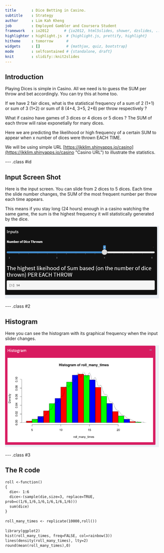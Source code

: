 ```yaml
---
title       : Dice Betting in Casino.
subtitle    : Strategy
author      : Lim Kah Kheng
job         : Employed Gambler and Coursera Student
framework   : io2012       # {io2012, html5slides, shower, dzslides, ...}
highlighter : highlight.js  # {highlight.js, prettify, highlight}
hitheme     : tomorrow      # 
widgets     : []            # {mathjax, quiz, bootstrap}
mode        : selfcontained # {standalone, draft}
knit        : slidify::knit2slides
---
```


## Introduction

Playing Dices is simple in Casino. All we need is to guess the SUM per throw and bet accordingly. You can try this at home too.

If we have 2 fair dices, what is the statistical frequency of a sum of 2 (1+1) or sum of 3 (1+2) or sum of 8 (4+4, 3+5, 2+6) per throw respectively ? 

What if casino have games of 3 dices or 4 dices or 5 dices ? The SUM of each throw will raise exponetially for many dices.

Here we are predicting the likelihood or high frequency of a certain SUM to appear when x number of dices were thrown EACH TIME.

We will be using simple URL [https://jkklim.shinyapps.io/casino](https://jkklim.shinyapps.io/casino "Casino URL") to illustrate the statistics.


--- .class #id 

## Input Screen Shot

Here is the input screen. You can slide from 2 dices to 5 dices. Each time the slide number changes, the SUM of the most frequent number per throw each time appears. 

This means if you stay long (24 hours) enough in a casino watching the same game, the sum is the highest frequency it will statistically generated by the dice.


![width](input.png)

--- .class #2 

## Histogram

Here you can see the histogram with its graphical frequency when the input slider changes.

![width](histogram.png)


--- .class #3

## The R code

```
roll <-function() 
{
  die<- 1:6
  dice<-(sample(die,size=3, replace=TRUE, prob=c(1/6,1/6,1/6,1/6,1/6,1/6)))
  sum(dice)
}

roll_many_times <- replicate(10000,roll())

library(ggplot2)
hist(roll_many_times, freq=FALSE, col=rainbow(3))
lines(density(roll_many_times), lty=2)
round(mean(roll_many_times),0)
```
